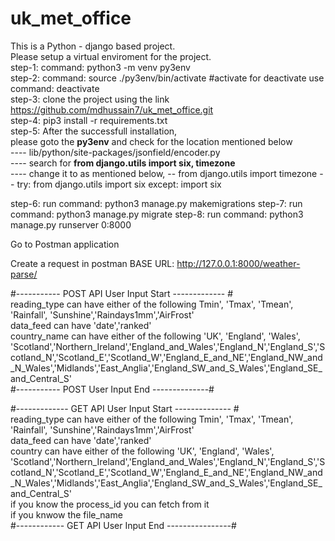 # uk_met_office<br>
This is a Python - django based project.<br>
Please setup a virtual enviroment for the project.<br>
step-1: command: python3 -m venv py3env<br>
step-2: command: source ./py3env/bin/activate #activate for deactivate use command: deactivate<br>
step-3: clone the project using the link https://github.com/mdhussain7/uk_met_office.git<br>
step-4: pip3 install -r requirements.txt<br>
step-5: After the successfull installation, <br> please goto the **py3env** and check for the location mentioned below <br>
          ----    lib/python/site-packages/jsonfield/encoder.py<br>
          ----    search for **from django.utils import six, timezone** <br>
          ----    change it to as mentioned below,
                --   from django.utils import timezone
                --   try:
                         from django.utils import six
                     except:
                         import six

step-6: run command: python3 manage.py makemigrations
step-7: run command: python3 manage.py migrate
step-8: run command: python3 manage.py runserver 0:8000

Go to Postman application

Create a request in postman
BASE URL: http://127.0.0.1:8000/weather-parse/

 #----------- POST API User Input Start ------------- #<br>
 reading_type can have either of the following Tmin', 'Tmax', 'Tmean', 'Rainfall', 'Sunshine','Raindays1mm','AirFrost'<br>
 data_feed can have 'date','ranked'<br>
 country_name can have either of the following 'UK', 'England', 'Wales', 'Scotland','Northern_Ireland','England_and_Wales','England_N','England_S','Scotland_N','Scotland_E','Scotland_W','England_E_and_NE','England_NW_and_N_Wales','Midlands','East_Anglia','England_SW_and_S_Wales','England_SE_and_Central_S' <br>
 #----------- POST User Input End --------------#


#------------- GET API User Input Start -------------- #<br>
 reading_type can have either of the following Tmin', 'Tmax', 'Tmean', 'Rainfall', 'Sunshine','Raindays1mm','AirFrost' <br>
 data_feed can have 'date','ranked'<br>
 country can have either of the following 'UK', 'England', 'Wales', 'Scotland','Northern_Ireland','England_and_Wales','England_N','England_S','Scotland_N','Scotland_E','Scotland_W','England_E_and_NE','England_NW_and_N_Wales','Midlands','East_Anglia','England_SW_and_S_Wales','England_SE_and_Central_S' <br>
 if you know the process_id you can fetch from it <br>
 if you knwow the file_name <br>
#------------ GET API User Input End ----------------#
